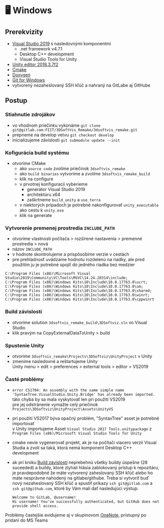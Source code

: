 # 🖥️ Windows

## Prerekvizity
- [Visual Studio 2019](https://www.visualstudio.com/thank-you-downloading-visual-studio/?sku=Community&rel=15)
  s nasledovnými komponentmi
    - .net framework v4.7.1
    - Desktop C++ development
    - Visual Studio Tools for Unity
- [Unity editor 2018.3.7f2](https://download.unity3d.com/download_unity/9e14d22a41bb/Windows64EditorInstaller/UnitySetup64-2018.3.7f1.exe?_ga=2.249648837.211372810.1583526895-468966922.1570373423)
- [Cmake](https://github.com/Kitware/CMake/releases/download/v3.15.4/cmake-3.15.4-win64-x64.msi)
- [Doxygen](https://netcologne.dl.sourceforge.net/project/doxygen/rel-1.8.16/doxygen-1.8.16-setup.exe)
- [Git for Windows](https://git-scm.com/download/win)
- vytvorený nezaheslovaný SSH kľúč a nahraný na GitLabe aj GitHube

## Postup
### Stiahnutie zdrojákov
- vo vhodnom priečinku vykonáme `git clone git@gitlab.com:FIIT/3DSoftVis_Remake/3dsoftvis_remake.git`
- prepneme na develop vetvu `git checkout develop`
- inicializujeme závislosti `git submodule update --init`

### Kofigurácia build systému
- otvoríme CMake
    - ako `source code` zvolíme priečinok `3dsoftvis_remake`
    - ako `build binaries` vytvoríme a zvolíme `3dsoftvis_remake_build`
    - klik na configure
    - v prvotnej konfiguracii vyberieme
        - generátor Visual Studio 2019
        - architektúru x64
        - zaškrtneme `build_unity` a `use_terra`
    - v niektorých prípadoch je potrebné nakonfigurovať `unity_executable` ako cestu k `unity.exe`
    - klik na generate

### Vytvorenie premenej prostredia `INCLUDE_PATH`
- otvoríme vlastnosti počítača > rozšírené nastavenia > premenné prostredia > nová
- názov `INCLUDE_PATH`
- v hodnote skontrolujeme a prispôsobíme verzie v cestách
- pre prehladnosť uvádzame hodnotu rozdelenú na riadky,
  ale pred použitím ju je potrebné spojiť do jedného riadka bez medzier

```
C:\Program Files (x86)\Microsoft Visual Studio\2019\Community\VC\Tools\MSVC\14.24.28314\include;
C:\Program Files (x86)\Windows Kits\10\Include\10.0.17763.0\ucrt;
C:\Program Files (x86)\Windows Kits\10\Include\10.0.17763.0\um;
C:\Program Files (x86)\Windows Kits\10\Include\10.0.17763.0\shared;
C:\Program Files (x86)\Windows Kits\10\Include\10.0.17763.0\winrt;
C:\Program Files (x86)\Windows Kits\10\Include\10.0.17763.0\cppwinrt
```

### Build závislostí
- otvoríme solution `3dsoftvis_remake_build\3DSoftviz.sln` vo Visual Studio
- klik pravým na CopyExternalDataToUnity > build

### Spustenie Unity
- otvoríme `3dsoftvis_remake\Projects\3DSoftviz\UnityProject` v Unity
- zmeníme nasledovné a reštartujeme Unity  
  Unity menu > edit > preferences > external tools > editor > VS2019


### Časté problémy
- `error CS1704: An assembly with the same simple name 'SyntaxTree.VisualStudio.Unity.Bridge' has already been imported.`  
  táto chyba by sa mala vyskytovať len pri použití VS2019  
  pre jej odstránenie vymažte celý priečinok `Projects\3DSoftviz\UnityProject\Assets\UnityVS`

- pri použití VS2017 býva opačný problém, "SyntaxTree" asset je potrebné importovať  
  v Unity importujeme Asset `Visual Studio 2017 Tools.unitypackage` z `Program Files (x86)/Microsoft Visual Studio Tools for Unity`

- cmake nevie vygenerovať projekt, ak je na počítači viacero verzií Visual Studia
  a zvolí sa taká, ktorá nemá komponent Desktop C++ development 
  
- ak pri kroku [Build závislostí](#build-zvislost) neprebehnú všetky buildy úspešne 
(28 suceeded) a buildy, ktoré zlyhali hlásia zablokovaný prístup k repozitáru, je 
pravdepodobné že máte vytvorený zaheslovaný SSH kľúč alebo ho máte nesprávne nahodený 
na gitlabe/githube. Treba si vytvoriť buď nový nezaheslovaný SSH kľúč a spustiť 
príkazy `ssh git@gitlab.com` a `ssh git@github.com`, ktoré by Vám mali dať nasledujúci 
výstup: 

    `Welcome to GitLab, @username!`   
    `Hi username! You've successfully authenticated, but GitHub does not provide shell access.`

Problémy častejšie evidujeme aj v skupinovom [OneNote](https://stubask.sharepoint.com/sites/Timovy_Projekt_FIIT/_layouts/OneNote.aspx?id=%2Fsites%2FTimovy_Projekt_FIIT%2FSiteAssets%2FTimovy_Projekt_FIIT%20Notebook&wd=target%28Probl%C3%A9my.one%7C411D8B23-A238-4877-BEE9-3B2C5491CC30%2F%29), prístupný po pridaní do MS Teams
